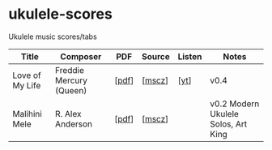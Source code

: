 # ukulele-scores

Ukulele music scores/tabs

| Title           | Composer                | PDF                                    | Source                               | Listen                                              | Notes                      |
| --------------- | ----------------------- | -------------------------------------- | ------------------------------------ | --------------------------------------------------- | -------------------------- |
| Love of My Life | Freddie Mercury (Queen) | [[pdf](pdf/queen_love-of-my-life.pdf)] | [[mscz](queen_love-of-my-life.mscz)] | [[yt](https://www.youtube.com/watch?v=wRKz1-cnDCM)] | v0.4 |
| Malihini Mele | R. Alex Anderson | [[pdf](pdf/anderson-malihini-mele.pdf)] | [[mscz](anderson-malihini-mele.mscz)] |  | v0.2 Modern Ukulele Solos, Art King |
